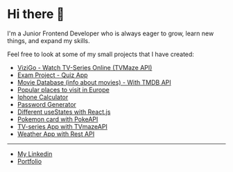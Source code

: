 # Hi there 👋
I'm a Junior Frontend Developer who is always eager to grow, learn new things, and expand my skills.

Feel free to look at some of my small projects that I have created:
* [ViziGo - Watch TV-Series Online (TVMaze API)](https://vizigo.vercel.app/)
* [Exam Project - Quiz App](https://dailyquizine.vercel.app)
* [Movie Database (info about movies) - With TMDB API](https://lindetti-movies.vercel.app/)
* [Popular places to visit in Europe](https://popular-vacations.netlify.app/)
* [Iphone Calculator](https://calculator-flax-theta.vercel.app)
* [Password Generator](https://password-generator-nu-eight.vercel.app)
* [Different useStates with React.js](https://react-states-alpha.vercel.app/)
* [Pokemon card with PokeAPI](https://pokemon-api-dm8s.vercel.app)
* [TV-series App with TVmazeAPI](https://tvseries-api.netlify.app)
* [Weather App with Rest API](https://weather-api-lindetti.vercel.app)

*** 
* [My Linkedin](https://www.linkedin.com/in/alexander-lind-2b2934199)
* [Portfolio](https://alexanderlind.vercel.app/)
